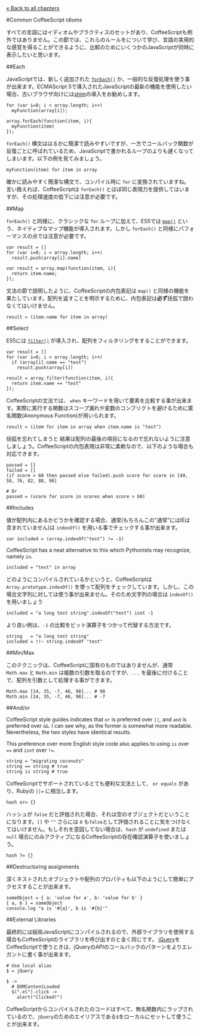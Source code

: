 <div class="back"><a href="index.html">&laquo; Back to all chapters</a></div>

#Common CoffeeScript idioms

すべての言語にはイディオムやプラクティスのセットがあり、CoffeeScriptも例外ではありません。この節では、これらのルールをについて学び、言語の実用的な感覚を得ることができるように、比較のためにいくつかのJavaScriptが同時に表示したいと思います。


##Each

JavaScriptでは、新しく追加された [`forEach()`](https://developer.mozilla.org/en/JavaScript/Reference/Global_Objects/array/foreach) か、一般的な反復処理を使う事が出来ます。ECMAScript 5で導入されたJavaScriptの最新の機能を使用したい場合、古いブラウザ向けには[shim](https://github.com/kriskowal/es5-shim)の導入をお勧めします。
    
    for (var i=0; i < array.length; i++)
      myFunction(array[i]);
      
    array.forEach(function(item, i){
      myFunction(item)
    });

`forEach()` 構文ははるかに簡潔で読みやすいですが、一方でコールバック関数が反復ごとに呼ばれているため、JavaScriptで書かれるループのよりも遅くなってしまいます。以下の例を見てみましょう。

<span class="csscript"></span>
      
    myFunction(item) for item in array
    
確かに読みやすく簡潔な構文で、コンパイル時に `for` に変換されていますね。言い換えれば、CoffeeScriptは `forEach()` とほぼ同じ表現力を提供してはいますが、その処理速度の低下には注意が必要です。
    
##Map

`forEach()` と同様に、クラシックな `for` ループに加えて、ES5では [`map()`](https://developer.mozilla.org/en/JavaScript/Reference/Global_Objects/Array/map) という、ネイティブなマップ機能が導入されます。しかし `forEach()` と同様にパフォーマンスの点では注意が必要です。

    var result = []
    for (var i=0; i < array.length; i++)
      result.push(array[i].name)

    var result = array.map(function(item, i){
      return item.name;
    });

文法の節で説明したように、CoffeeScriptの内包表記は `map()` と同様の機能を果たしています。配列を返すことを明示するために、内包表記は**必ず**括弧で囲わなくてはいけません。

<span class="csscript"></span>

    result = (item.name for item in array)

##Select

ES5には [`filter()`](https://developer.mozilla.org/en/JavaScript/Reference/Global_Objects/array/filter) が導入され、配列をフィルタリングをすることができます。
    
    var result = []
    for (var i=0; i < array.length; i++)
      if (array[i].name == "test")
        result.push(array[i])

    result = array.filter(function(item, i){
      return item.name == "test"
    });

CoffeeScriptの文法では、 `when` キーワードを用いて要素を比較する事が出来ます。実際に実行する関数はスコープ漏れや変数のコンフリクトを避けるために匿名関数(Anonymous Function)が用いられます。

<span class="csscript"></span>

    result = (item for item in array when item.name is "test")

括弧を忘れてしまうと 結果は配列の最後の項目になるので忘れないように注意しましょう。CoffeeScriptの内包表現は非常に柔軟なので、以下のような場合も対応できます。

<span class="csscript"></span>

    passed = []
    failed = []
    (if score > 60 then passed else failed).push score for score in [49, 58, 76, 82, 88, 90]
    
    # Or
    passed = (score for score in scores when score > 60)

##Includes

値が配列内にあるかどうかを確認する場合、通常(もちろんこの"通常"にはIEは含まれていません)は `indexOf()` を用いる事でチェックする事が出来ます。<!-- "I don't wanna even translate this as it doesn't make any sense to support IE" which rather mind-bogglingly still requires a shim, as Internet Explorer hasn't implemented it. -->

    var included = (array.indexOf("test") != -1)

CoffeeScript has a neat alternative to this which Pythonists may recognize, namely `in`.

<span class="csscript"></span>
    
    included = "test" in array

どのようにコンパイルされているかというと、CoffeeScriptは `Array.prototype.indexOf()` を使って配列をチェックしています。しかし、この場合文字列に対しては使う事が出来ません。そのため文字列の場合は `indexOf()` を用いましょう

<span class="csscript"></span>

    included = "a long test string".indexOf("test") isnt -1

より良い例は、`-1` の比較をビット演算子をつかって代替する方法です。

<span class="csscript"></span>
    
    string   = "a long test string"
    included = !!~ string.indexOf "test"
    
##Min/Max

このテクニックは、CoffeeScriptに固有のものではありませんが、通常 `Math.max` と `Math.min` は複数の引数を取るのですが、`...` を最後に付けることで、配列を引数として処理する事ができます。

<span class="csscript"></span>

    Math.max [14, 35, -7, 46, 98]... # 98
    Math.min [14, 35, -7, 46, 98]... # -7

##And/or

CoffeeScript style guides indicates that `or` is preferred over `||`, and `and` is preferred over `&&`. I can see why, as the former is somewhat more readable. Nevertheless, the two styles have identical results.  

This preference over more English style code also applies to using `is` over `==` and `isnt` over `!=`.
    
<span class="csscript"></span>

    string = "migrating coconuts"
    string == string # true
    string is string # true
    
CoffeeScriptでサポートされているとても便利な文法として、 `or equals` があり、Rubyの `||=` に相当します。
    
<span class="csscript"></span>

    hash or= {}
    
ハッシュが `false` だと評価された場合、それは空のオブジェクトだということになります。`[]` や `""` さらには `0` も`false`として評価されることに気をつけなくてはいけません。もしそれを意図してない場合は、`hash` が `undefined` または `null` 場合にのみアクティブになるCoffeeScriptの存在確認演算子を使いましょう。

<span class="csscript"></span>

    hash ?= {}

##Destructuring assignments

深くネストされたオブジェクトや配列のプロパティも以下のようにして簡単にアクセスすることが出来ます。

    someObject = { a: 'value for a', b: 'value for b' }
    { a, b } = someObject
    console.log "a is '#{a}', b is '#{b}'"

##External Libraries

最終的には結局JavaScriptにコンパイルされるので、外部ライブラリを使用する場合もCoffeeScriptのライブラリを呼び出すのと全く同じです。 [jQuery](http://jquery.com)をCoffeeScriptで使うときは、jQueryのAPIのコールバックのパターンをよりエレガントに書く事が出来ます。

<span class="csscript"></span>

    # Use local alias
    $ = jQuery

    $ ->
      # DOMContentLoaded
      $(".el").click ->
        alert("Clicked!")
    
CoffeeScriptからコンパイルされたのコードはすべて、無名関数内にラップされているので、`jQuery`のためのエイリアスである`$`をローカルにセットして使うことが出来ます。
